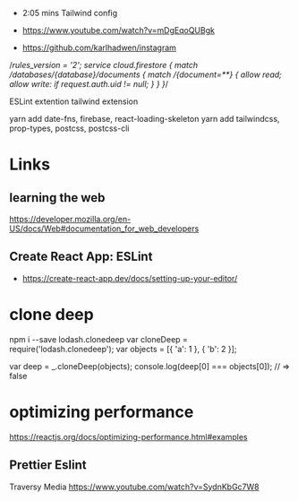 - 2:05 mins Tailwind config

- https://www.youtube.com/watch?v=mDgEqoQUBgk
- https://github.com/karlhadwen/instagram

/_rules_version = '2';
service cloud.firestore {
match /databases/{database}/documents {
match /{document=\*\*} {
allow read;
allow write: if request.auth.uid != null;
}
}
}_/

ESLint extention
tailwind extension

yarn add date-fns, firebase, react-loading-skeleton
yarn add tailwindcss, prop-types, postcss, postcss-cli

# Links

## learning the web

https://developer.mozilla.org/en-US/docs/Web#documentation_for_web_developers

## Create React App: ESLint

- https://create-react-app.dev/docs/setting-up-your-editor/

# clone deep

npm i --save lodash.clonedeep
var cloneDeep = require('lodash.clonedeep');
var objects = [{ 'a': 1 }, { 'b': 2 }];

var deep = \_.cloneDeep(objects);
console.log(deep[0] === objects[0]);
// => false

# optimizing performance

https://reactjs.org/docs/optimizing-performance.html#examples

## Prettier Eslint

Traversy Media
https://www.youtube.com/watch?v=SydnKbGc7W8
